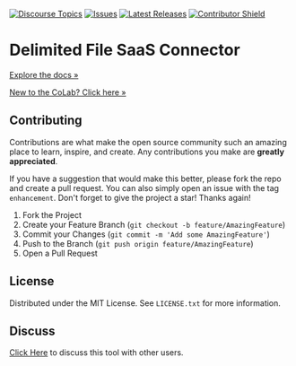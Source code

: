 [![Discourse Topics][discourse-shield]][discourse-url]
[![Issues][issues-shield]][issues-url]
[![Latest Releases][release-shield]][release-url]
[![Contributor Shield][contributor-shield]][contributors-url]

[discourse-shield]:https://img.shields.io/discourse/topics?label=Discuss%20This%20Tool&server=https%3A%2F%2Fdeveloper.sailpoint.com%2Fdiscuss
[discourse-url]:https://developer.sailpoint.com/discuss
[issues-shield]:https://img.shields.io/github/issues/sailpoint-oss/colab-saas-conn-delimited-file?label=Issues
[issues-url]:https://github.com/sailpoint-oss/colab-saas-conn-delimited-file/issues
[release-shield]: https://img.shields.io/github/v/release/sailpoint-oss/colab-saas-conn-delimited-file?label=Current%20Release
[release-url]:https://github.com/sailpoint-oss/colab-saas-conn-delimited-file/releases
[contributor-shield]:https://img.shields.io/github/contributors/sailpoint-oss/colab-saas-conn-delimited-file?label=Contributors
[contributors-url]:https://github.com/sailpoint-oss/colab-saas-conn-delimited-file/graphs/contributors

# Delimited File SaaS Connector
[Explore the docs »](https://developer.sailpoint.com/discuss/t/delimited-file-saas-connector/74759/1)

[New to the CoLab? Click here »](https://developer.sailpoint.com/discuss/t/about-the-sailpoint-developer-community-colab/11230)

<!-- CONTRIBUTING -->
## Contributing

Contributions are what make the open source community such an amazing place to learn, inspire, and create. Any contributions you make are **greatly appreciated**.

If you have a suggestion that would make this better, please fork the repo and create a pull request. You can also simply open an issue with the tag `enhancement`.
Don't forget to give the project a star! Thanks again!

1. Fork the Project
2. Create your Feature Branch (`git checkout -b feature/AmazingFeature`)
3. Commit your Changes (`git commit -m 'Add some AmazingFeature'`)
4. Push to the Branch (`git push origin feature/AmazingFeature`)
5. Open a Pull Request

<!-- LICENSE -->
## License

Distributed under the MIT License. See `LICENSE.txt` for more information.

<!-- CONTACT -->
## Discuss
[Click Here](hhttps://developer.sailpoint.com/discuss/t/delimited-file-saas-connector/74759/1) to discuss this tool with other users.
